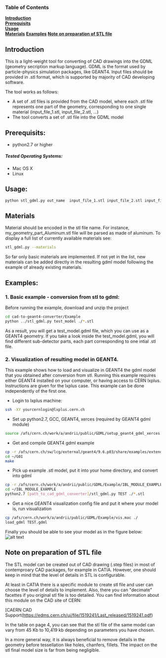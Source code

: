 ### Table of Contents
**[Introduction](#introduction)**  
**[Prerequisits](#prerequisits)**  
**[Usage](#usage)**  
**[Materials](#materials)** 
**[Examples](#examples)** 
**[Note on preparation of STL file](#note-on-preparation-of-stl-file)**  


## Introduction

This is a light-weight tool for converting of CAD drawings into the GDML (geometry secription markup language). GDML is the format used by particle-physics simulation packages, like GEANT4. Input files should be provided in .stl format, which is supported by majority of CAD developing software. 

The tool works as follows: 
 - A set of .stl files is provided from the CAD model, where each .stl file represents one part of the geometry, corresponding to one single material (input_file_1.stl, input_file_2.stl, ...)
 - The tool converts a set of .stl file into the GDML model
  


## Prerequisits:
 - python2.7 or higher 

##### Tested Operating Systems: 
 - Mac OS X
 - Linux

## Usage: 
```bash
python stl_gdml.py out_name  input_file_1.stl input_file_2.stl input_file_N.stl
```
## Materials

Material should be encoded in the stl file name. For instance, my_geometry_part_Aluminum.stl file will be parsed as made of aluminum. To display a full list of currently available materials see:
```bash
stl_gdml.py --materials 
```
So far only basic materials are implemented. If not yet in the list, new materials can be added directly in the resulting gdml model following the example of already existing materials.


## Examples:

### 1. Basic example - conversion from stl to gdml: 
Before running the example, download and unzip the project
```bash
cd cad-to-geant4-converter/Example
python ../stl_gdml.py test_model ./*.stl 
```

As a result, you will get a test_model.gdml file, which you can use as a GEANT4 geometry. If you take a look inside the test_model.gdml, you will find different sub-detector parts, each part corresponding to one intial .stl file.

### 2. Visualization of resulting model in GEANT4. 

This example shows how to load and visualize in GEANT4 the gdml model that you obtained after conversion from stl. Running this example requires either GEANT4 installed on your computer, or having access to CERN lxplus. Instructions are given for the lxplus case. This example can be done independently of the first one.

 - Login to lxplus machine:
 ```bash
 ssh -XY yourcernlogin@lxplus.cern.ch
 ```
 
 - Set up python2.7, GCC, GEANT4, xerces (required by GEANT4 gdml module) 
 ```bash
 source /afs/cern.ch/work/a/andrii/public/GDML/setup_geant4_gdml_xerces.sh
 ```
 
 - Get and compile GEANT4 gdml example
 ```bash
 cp -r /afs/cern.ch/sw/lcg/external/geant4/9.6.p03/share/examples/extended/persistency/gdml/G01 ~/
 cd ~/G01
 make
 ```
 
 - Pick up example .stl model, put it into your home directory, and convert into gdml
 ```bash
 cp -r /afs/cern.ch/work/a/andrii/public/GDML/Example/IBL_MODULE_EXAMPLE ~/
 cd ~/IBL_MODULE_EXAMPLE
 python2.7 [path_to_cad_gdml_converter]/stl_gdml.py TEST ./*.stl
 ```
 
 - Get a nice GEANT4 visualization config file and put it where your model is, run visualization
 ```bash
 cp /afs/cern.ch/work/a/andrii/public/GDML/Example/vis.mac ./
 load_gdml TEST.gdml 
 ```
Finally you should be able to see your model as in the figure below:
![alt text](https://github.com/tihonav/cad-to-geant4-converter/blob/master/Data/VisualizationExample.png "Logo Title Text 1")

## Note on preparation of STL file

The STL model can be created out of CAD drawing (.step files) in most of contemproary CAD packages, for example in CATIA. However, one should keep in mind that the level of details in STL is configurable.

At least in CATIA there is a specific module to create stl file and user can choose the level of details to implement. Also, there you can "decimate" facettes if you original stl file is too detailed. You can find information about this module on the CAD site of CERN:

[CAERN CAD Support(https://edms.cern.ch/ui/file/1519241/Last_released/1519241.pdf) 


In the table on page 4, you can see that the stl file of the same model can vary from 45 Kb to 10,419 kb depending on parameters you have chosen.
 
In a more general way, it is always beneficial to remove details in the geometry before tessellation like holes, chanfers, fillets. The impact on the stl final model size is far from being negligible.
